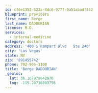 ```yaml
---
id: cf6e1353-523a-4dc6-977f-0a51abadf842
blueprint: providers
first_name: Berge
last_name: DADOURIAN
license: M.D.
services:
  - internal-medicine
category: doctors
address: '400 S Rampart Blvd   Ste 240'
city: 'Las Vegas'
state: NV
zip: '891455742'
phone: 702-906-1100
title: 'Berge DADOURIAN'
_geoloc:
  lat: 36.167979642976
  lng: -115.28710803756
---
```


